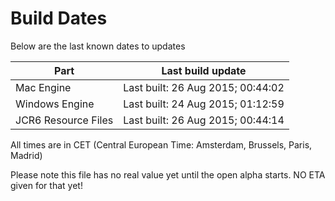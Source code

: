# Build Dates

Below are the last known dates to updates

Part | Last build update
-----|-----
Mac Engine | Last built: 26 Aug 2015; 00:44:02
Windows Engine | Last built: 24 Aug 2015; 01:12:59
JCR6 Resource Files | Last built: 26 Aug 2015; 00:44:14
All times are in CET (Central European Time: Amsterdam, Brussels, Paris, Madrid)


Please note this file has no real value yet until the open alpha starts. NO ETA given for that yet!
